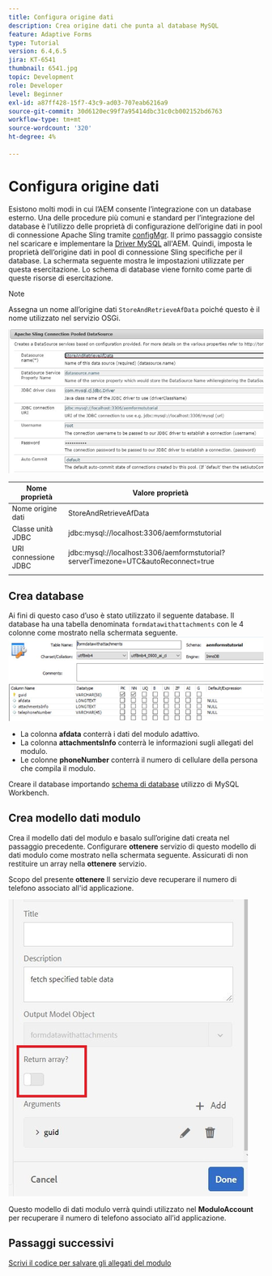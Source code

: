 ```yaml
---
title: Configura origine dati
description: Crea origine dati che punta al database MySQL
feature: Adaptive Forms
type: Tutorial
version: 6.4,6.5
jira: KT-6541
thumbnail: 6541.jpg
topic: Development
role: Developer
level: Beginner
exl-id: a87ff428-15f7-43c9-ad03-707eab6216a9
source-git-commit: 30d6120ec99f7a95414dbc31c0cb002152bd6763
workflow-type: tm+mt
source-wordcount: '320'
ht-degree: 4%

---
```


# Configura origine dati

Esistono molti modi in cui l’AEM consente l’integrazione con un database esterno. Una delle procedure più comuni e standard per l’integrazione del database è l’utilizzo delle proprietà di configurazione dell’origine dati in pool di connessione Apache Sling tramite [configMgr](http://localhost:4502/system/console/configMgr).
Il primo passaggio consiste nel scaricare e implementare la [Driver MySQL](https://mvnrepository.com/artifact/mysql/mysql-connector-java) all&#39;AEM.
Quindi, imposta le proprietà dell’origine dati in pool di connessione Sling specifiche per il database. La schermata seguente mostra le impostazioni utilizzate per questa esercitazione. Lo schema di database viene fornito come parte di queste risorse di esercitazione.

>[!NOTE]
>Assegna un nome all’origine dati `StoreAndRetrieveAfData` poiché questo è il nome utilizzato nel servizio OSGi.


![data-source](assets/data-source.JPG)

| Nome proprietà | Valore proprietà |   |
|---------------------|------------------------------------------------------------------------------------|---|
| Nome origine dati | StoreAndRetrieveAfData |   |
| Classe unità JDBC | jdbc:mysql://localhost:3306/aemformstutorial |   |
| URI connessione JDBC | jdbc:mysql://localhost:3306/aemformstutorial?serverTimezone=UTC&amp;autoReconnect=true |   |
|                     |                                                                                    |   |


## Crea database


Ai fini di questo caso d’uso è stato utilizzato il seguente database. Il database ha una tabella denominata `formdatawithattachments` con le 4 colonne come mostrato nella schermata seguente.
![database](assets/table-schema.JPG)

* La colonna **afdata** conterrà i dati del modulo adattivo.
* La colonna **attachmentsInfo** conterrà le informazioni sugli allegati del modulo.
* Le colonne **phoneNumber** conterrà il numero di cellulare della persona che compila il modulo.

Creare il database importando [schema di database](assets/data-base-schema.sql)
utilizzo di MySQL Workbench.

## Crea modello dati modulo

Crea il modello dati del modulo e basalo sull’origine dati creata nel passaggio precedente.
Configurare **ottenere** servizio di questo modello di dati modulo come mostrato nella schermata seguente.
Assicurati di non restituire un array nella **ottenere** servizio.

Scopo del presente **ottenere** Il servizio deve recuperare il numero di telefono associato all&#39;id applicazione.

![get-service](assets/get-service.JPG)

Questo modello di dati modulo verrà quindi utilizzato nel **ModuloAccount** per recuperare il numero di telefono associato all’id applicazione.

## Passaggi successivi

[Scrivi il codice per salvare gli allegati del modulo](./store-form-attachments.md)
